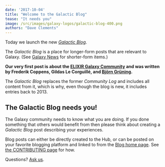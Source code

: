 ```yaml
---
date: '2017-10-04'
title: "Welcome to the Galactic Blog"
tease: "It needs you"
image: /src/images/galaxy-logos/galactic-blog-400.png
authors: "Dave Clements"
---
```


Today we launch the new *[Galactic Blog](/src/blog/index.md)*.

The *Galactic Blog* is a place for longer-form posts that are relevant to Galaxy. (See [Galaxy News](/src/news/index.md) for shorter-form items.)

**Our very first post is about the [ELIXIR Galaxy Community](/src/blog/2017-10-05-elixir-galaxy-community/index.md) and was written by Frederik Coppens, Gildas Le Corguillé, and [Björn Grüning](/people/bjoern-gruening/).**

The *Galactic Blog* replaces the former *Community Log* and includes all content from it, which is why, even though the blog is new, it includes entries back to 2013.

## The Galactic Blog needs you!

The Galaxy community needs to know what you are doing.  If you done something that others would benefit from then please think about creating a *Galactic Blog* post describing your experiences.

Blog posts can either be directly created to the Hub, or can be posted on your favorite blogging platform and linked to from the [Blog home page](/src/blog/index.md).  See [the CONTRIBUTING page](https://github.com/galaxyproject/galaxy-hub/blob/master/CONTRIBUTING.md#blog-metadata) for how.

Questions? [Ask us](mailto:outreach@galaxyproject.org).
